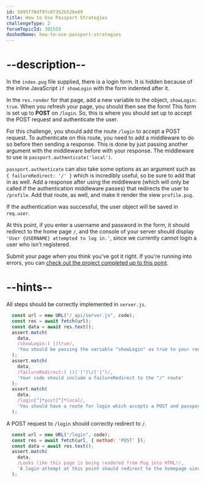 ```yaml
---
id: 5895f70df9fc0f352b528e69
title: How to Use Passport Strategies
challengeType: 2
forumTopicId: 301555
dashedName: how-to-use-passport-strategies
---
```


# --description--

In the `index.pug` file supplied, there is a login form. It is hidden because of the inline JavaScript `if showLogin` with the form indented after it.

In the `res.render` for that page, add a new variable to the object, `showLogin: true`. When you refresh your page, you should then see the form! This form is set up to **POST** on `/login`. So, this is where you should set up to accept the POST request and authenticate the user.

For this challenge, you should add the route `/login` to accept a POST request. To authenticate on this route, you need to add a middleware to do so before then sending a response. This is done by just passing another argument with the middleware before with your response. The middleware to use is `passport.authenticate('local')`.

`passport.authenticate` can also take some options as an argument such as `{ failureRedirect: '/' }` which is incredibly useful, so be sure to add that in as well. Add a response after using the middleware (which will only be called if the authentication middleware passes) that redirects the user to `/profile`. Add that route, as well, and make it render the view `profile.pug`.

If the authentication was successful, the user object will be saved in `req.user`.

At this point, if you enter a username and password in the form, it should redirect to the home page `/`, and the console of your server should display `'User {USERNAME} attempted to log in.'`, since we currently cannot login a user who isn't registered.

Submit your page when you think you've got it right. If you're running into errors, you can <a href="https://forum.freecodecamp.org/t/advanced-node-and-express/567135#how-to-use-passport-strategies-7" target="_blank" rel="noopener noreferrer nofollow">check out the project completed up to this point</a>.

# --hints--

All steps should be correctly implemented in `server.js`.

```js
  const url = new URL("/_api/server.js", code);
  const res = await fetch(url);
  const data = await res.text();
  assert.match(
    data,
    /showLogin:( |)true/,
    'You should be passing the variable "showLogin" as true to your render function for the homepage'
  );
  assert.match(
    data,
    /failureRedirect:( |)('|")\/('|")/,
    'Your code should include a failureRedirect to the "/" route'
  );
  assert.match(
    data,
    /login[^]*post[^]*local/,
    'You should have a route for login which accepts a POST and passport.authenticates local'
  );
```

A POST request to `/login` should correctly redirect to `/`.

```js
  const url = new URL("/login", code);
  const res = await fetch(url, { method: 'POST' });
  const data = await res.text();
  assert.match(
    data,
    /Looks like this page is being rendered from Pug into HTML!/,
    'A login attempt at this point should redirect to the homepage since we do not have any registered users'
  );
```

